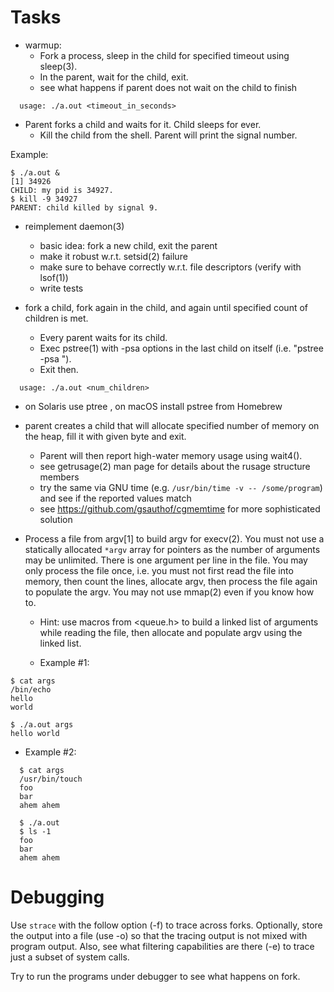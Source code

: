 # Tasks

- warmup:
  - Fork a process, sleep in the child for specified timeout using sleep(3). 
  - In the parent, wait for the child, exit.
  - see what happens if parent does not wait on the child to finish
```
  usage: ./a.out <timeout_in_seconds>
```

- Parent forks a child and waits for it.  Child sleeps for ever. 
  - Kill the child from the shell.  Parent will print the signal number.

Example:
```
$ ./a.out &
[1] 34926
CHILD: my pid is 34927.
$ kill -9 34927
PARENT: child killed by signal 9.
```
- reimplement daemon(3)
  - basic idea: fork a new child, exit the parent
  - make it robust w.r.t. setsid(2) failure
  - make sure to behave correctly w.r.t. file descriptors (verify with lsof(1))
  - write tests

- fork a child, fork again in the child, and again until specified count of children is met.
  - Every parent waits for its child. 
  - Exec pstree(1) with -psa options in the last child on itself (i.e. "pstree -psa <childs-pid>"). 
  - Exit then.
```
  usage: ./a.out <num_children>
```
  - on Solaris use ptree <pid>, on macOS install pstree from Homebrew
  
- parent creates a child that will allocate specified number of memory on the heap, 
  fill it with given byte and exit.
  - Parent will then report high-water memory usage using wait4().
  - see getrusage(2) man page for details about the rusage structure members
  - try the same via GNU time (e.g. `/usr/bin/time -v -- /some/program`) and see 
    if the reported values match
  - see https://github.com/gsauthof/cgmemtime for more sophisticated solution
  
- Process a file from argv[1] to build argv for execv(2).  You must not
  use a statically allocated `*argv` array for pointers as the number of
  arguments may be unlimited.  There is one argument per line in the file.
  You may only process the file once, i.e. you must not first read the
  file into memory, then count the lines, allocate argv, then process the
  file again to populate the argv.  You may not use mmap(2) even if you
  know how to.
  - Hint: use macros from <queue.h> to build a linked list of arguments
  while reading the file, then allocate and populate argv using the linked
  list.

  - Example #1:
```
$ cat args
/bin/echo
hello
world

$ ./a.out args
hello world
```
  - Example #2:
```  
  $ cat args
  /usr/bin/touch
  foo
  bar
  ahem ahem
  
  $ ./a.out
  $ ls -1
  foo
  bar
  ahem ahem
```

# Debugging

Use `strace` with the follow option (-f) to trace across forks. Optionally, store the output into a file (use -o) so that the tracing output is not mixed with program output. Also, see what filtering capabilities are there (-e) to trace just a subset of system calls.

Try to run the programs under debugger to see what happens on fork.
